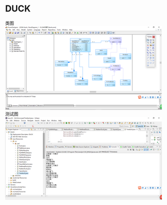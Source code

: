# DUCK
类图<br/>
![1](https://github.com/cxins/DUCK/blob/master/1.PNG)<br/>
测试图<br/>
![2](https://github.com/cxins/DUCK/blob/master/2.PNG)<br/>
